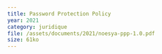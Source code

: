 ```yaml
---
title: Password Protection Policy
year: 2021
category: juridique
file: /assets/documents/2021/noesya-ppp-1.0.pdf
size: 61ko
---
```

